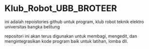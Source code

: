 # Klub_Robot_UBB_BROTEER
ini adalah repoistories github untuk program, klub robot teknik elektro universitas bangka belitung

repositori ini akan terus digunakan untuk membagi, mengedit, dan mengintegrasikan kode program baik untuk latihan, lomba dll. 
